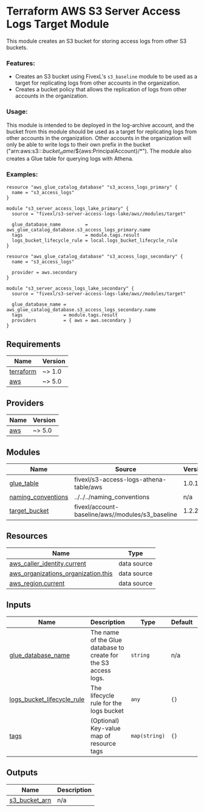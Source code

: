 # Terraform AWS S3 Server Access Logs Target Module
This module creates an S3 bucket for storing access logs from other S3 buckets.

### Features:
- Creates an S3 bucket using FivexL's `s3_baseline` module to be used as a target for replicating logs from other accounts in the organization.
- Creates a bucket policy that allows the replication of logs from other accounts in the organization.

### Usage:
This module is intended to be deployed in the log-archive account, and the bucket from this module should be used as a target for replicating logs from other accounts in the organization.
Other accounts in the organization will only be able to write logs to their own prefix in the bucket ("arn:aws:s3:::${bucket_name}/$${aws:PrincipalAccount}/*").
The module also creates a Glue table for querying logs with Athena.

### Examples:

```hcl
resource "aws_glue_catalog_database" "s3_access_logs_primary" {
  name = "s3_access_logs"
}

module "s3_server_access_logs_lake_primary" {
  source = "fivexl/s3-server-access-logs-lake/aws//modules/target"

  glue_database_name         = aws_glue_catalog_database.s3_access_logs_primary.name
  tags                       = module.tags.result
  logs_bucket_lifecycle_rule = local.logs_bucket_lifecycle_rule
}

resource "aws_glue_catalog_database" "s3_access_logs_secondary" {
  name = "s3_access_logs"

  provider = aws.secondary
}

module "s3_server_access_logs_lake_secondary" {
  source = "fivexl/s3-server-access-logs-lake/aws//modules/target"

  glue_database_name = aws_glue_catalog_database.s3_access_logs_secondary.name
  tags               = module.tags.result
  providers          = { aws = aws.secondary }
}
```

<!-- BEGINNING OF PRE-COMMIT-TERRAFORM DOCS HOOK -->
## Requirements

| Name | Version |
|------|---------|
| <a name="requirement_terraform"></a> [terraform](#requirement\_terraform) | ~> 1.0 |
| <a name="requirement_aws"></a> [aws](#requirement\_aws) | ~> 5.0 |

## Providers

| Name | Version |
|------|---------|
| <a name="provider_aws"></a> [aws](#provider\_aws) | ~> 5.0 |

## Modules

| Name | Source | Version |
|------|--------|---------|
| <a name="module_glue_table"></a> [glue\_table](#module\_glue\_table) | fivexl/s3-access-logs-athena-table/aws | 1.0.1 |
| <a name="module_naming_conventions"></a> [naming\_conventions](#module\_naming\_conventions) | ../../../naming_conventions | n/a |
| <a name="module_target_bucket"></a> [target\_bucket](#module\_target\_bucket) | fivexl/account-baseline/aws//modules/s3_baseline | 1.2.2 |

## Resources

| Name | Type |
|------|------|
| [aws_caller_identity.current](https://registry.terraform.io/providers/hashicorp/aws/latest/docs/data-sources/caller_identity) | data source |
| [aws_organizations_organization.this](https://registry.terraform.io/providers/hashicorp/aws/latest/docs/data-sources/organizations_organization) | data source |
| [aws_region.current](https://registry.terraform.io/providers/hashicorp/aws/latest/docs/data-sources/region) | data source |

## Inputs

| Name | Description | Type | Default | Required |
|------|-------------|------|---------|:--------:|
| <a name="input_glue_database_name"></a> [glue\_database\_name](#input\_glue\_database\_name) | The name of the Glue database to create for the S3 access logs. | `string` | n/a | yes |
| <a name="input_logs_bucket_lifecycle_rule"></a> [logs\_bucket\_lifecycle\_rule](#input\_logs\_bucket\_lifecycle\_rule) | The lifecycle rule for the logs bucket | `any` | `{}` | no |
| <a name="input_tags"></a> [tags](#input\_tags) | (Optional) Key-value map of resource tags | `map(string)` | `{}` | no |

## Outputs

| Name | Description |
|------|-------------|
| <a name="output_s3_bucket_arn"></a> [s3\_bucket\_arn](#output\_s3\_bucket\_arn) | n/a |
<!-- END OF PRE-COMMIT-TERRAFORM DOCS HOOK -->
